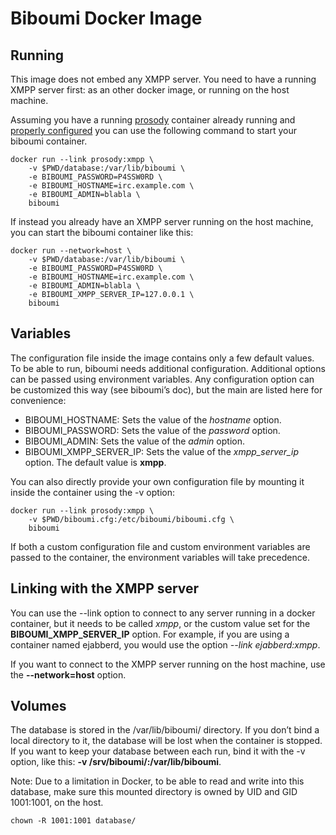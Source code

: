 Biboumi Docker Image
====================

Running
-------

This image does not embed any XMPP server. You need to have a running XMPP server first: as an other docker image, or running on the host machine.

Assuming you have a running [prosody](https://hub.docker.com/r/prosody/prosody/) container already running and [properly configured](https://prosody.im/doc/components#adding_an_external_component) you can use the following command to start your biboumi container.

```
docker run --link prosody:xmpp \
    -v $PWD/database:/var/lib/biboumi \
    -e BIBOUMI_PASSWORD=P4SSW0RD \
    -e BIBOUMI_HOSTNAME=irc.example.com \
    -e BIBOUMI_ADMIN=blabla \
    biboumi
```

If instead you already have an XMPP server running on the host machine, you can start the biboumi container like this:

```
docker run --network=host \
    -v $PWD/database:/var/lib/biboumi \
    -e BIBOUMI_PASSWORD=P4SSW0RD \
    -e BIBOUMI_HOSTNAME=irc.example.com \
    -e BIBOUMI_ADMIN=blabla \
    -e BIBOUMI_XMPP_SERVER_IP=127.0.0.1 \
    biboumi
```

Variables
---------

The configuration file inside the image contains only a few default values.  To be able to run, biboumi needs additional configuration.  Additional options can be passed using environment variables.  Any configuration option can be customized this way (see biboumi’s doc), but the main are listed here for convenience:

* BIBOUMI_HOSTNAME: Sets the value of the *hostname* option.
* BIBOUMI_PASSWORD: Sets the value of the *password* option.
* BIBOUMI_ADMIN: Sets the value of the *admin* option.
* BIBOUMI_XMPP_SERVER_IP: Sets the value of the *xmpp_server_ip* option. The default value is **xmpp**.

You can also directly provide your own configuration file by mounting it inside the container using the -v option:

```
docker run --link prosody:xmpp \
    -v $PWD/biboumi.cfg:/etc/biboumi/biboumi.cfg \
    biboumi
```

If both a custom configuration file and custom environment variables are passed to the container, the environment variables will take precedence.

Linking with the XMPP server
----------------------------

You can use the --link option to connect to any server running in a docker container, but it needs to be called *xmpp*, or the custom value set for the **BIBOUMI_XMPP_SERVER_IP** option. For example, if you are using a container named ejabberd, you would use the option *--link ejabberd:xmpp*.

If you want to connect to the XMPP server running on the host machine, use the **--network=host** option.

Volumes
-------

The database is stored in the /var/lib/biboumi/ directory. If you don’t bind a local directory to it, the database will be lost when the container is stopped. If you want to keep your database between each run, bind it with the -v option, like this: **-v /srv/biboumi/:/var/lib/biboumi**.

Note: Due to a limitation in Docker, to be able to read and write into this database, make sure this mounted directory is owned by UID and GID 1001:1001, on the host.

```
chown -R 1001:1001 database/
```
